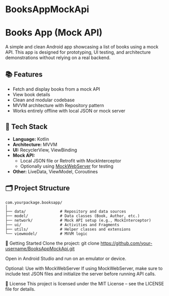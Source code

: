 ﻿# BooksAppMockApi
# Books App (Mock API)

A simple and clean Android app showcasing a list of books using a mock API. This app is designed for prototyping, UI testing, and architecture demonstrations without relying on a real backend.

## 📚 Features

- Fetch and display books from a mock API
- View book details
- Clean and modular codebase
- MVVM architecture with Repository pattern
- Works entirely offline with local JSON or mock server

## 🧰 Tech Stack

- **Language:** Kotlin  
- **Architecture:** MVVM  
- **UI:** RecyclerView, ViewBinding  
- **Mock API:**  
  - Local JSON file or Retrofit with MockInterceptor  
  - Optionally using [MockWebServer](https://square.github.io/okhttp/mockwebserver/) for testing  
- **Other:** LiveData, ViewModel, Coroutines

## 🗂️ Project Structure

```text
com.yourpackage.booksapp/
│
├── data/               # Repository and data sources
├── model/              # Data classes (Book, Author, etc.)
├── network/            # Mock API setup (e.g., MockInterceptor)
├── ui/                 # Activities and Fragments
├── utils/              # Helper classes and extensions
└── viewmodel/          # MVVM logic

```

🚀 Getting Started
Clone the project:
git clone https://github.com/your-username/BooksAppMockApi.git

Open in Android Studio and run on an emulator or device.

Optional: Use with MockWebServer
If using MockWebServer, make sure to include test JSON files and initialize the server before running API calls.

📄 License
This project is licensed under the MIT License – see the LICENSE file for details.
